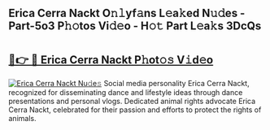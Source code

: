 ## Erica Cerra Nackt O𝚗𝚕yf𝚊ns L𝚎a𝚔ed N𝚞𝚍es - Part-5o3 P𝚑𝚘tos Vi𝚍𝚎o - H𝚘𝚝 Part L𝚎a𝚔s 3DcQs

# <h2><a href="http://kf22f1u.oniu.top/?m=Erica+Cerra+Nackt">🔗👉 🔴 Erica Cerra Nackt P𝚑ot𝚘𝚜 V𝚒d𝚎o</a></h2>

[![Erica Cerra Nackt Nu𝚍e𝚜](https://i.imgur.com/0qMVB7G.gif)](http://kf22f1u.oniu.top/?m=Erica+Cerra+Nackt)
Social media personality Erica Cerra Nackt, recognized for disseminating dance and lifestyle ideas through dance presentations and personal vlogs. Dedicated animal rights advocate Erica Cerra Nackt, celebrated for their passion and efforts to protect the rights of animals.  

